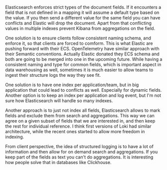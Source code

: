 Elasticsearch enforces strict types of the document fields. If it encounters a field that is not defined in a mapping it will assume a
default type based on the value. If you then send a different value for the same field you can have conflicts and Elastic will drop the document.
Apart from that conflicting values in multiple indexes prevent Kibana from aggregations on the field.

One solution is to ensure clients follow consistent naming schema, and enforce it, so that clients are forced to comform. This is what Elastic
are pushing forward with their ECS. OpenTelemetry have similar approach with their Semantic conventions. Actually Elastic donated they ECS schema and
both are going to be merged into one in the upcoming future.
While having a consistent naming and type for common fields, which is important aspect in data warehousing as well, sometimes it is much easier to allow teams
to ingest their structure logs the way they see fit.

One solution is to have one index per application/team, but in big application that could lead to conflicts as well. Especially for dynamic fields. Another option
is to keep an index per application and log event, but I'm not sure how Elasticsearch will handle so many indexes.

Another approach is to just not index all fields, Elasticsearch allows to mark fields and exclude them from search and aggregations. This way we can agree on a given subset
of fields that we are interested in, and then keep the rest for individual reference. I think first versions of Loki had similar architecture, while the recent ones started
to allow more freedom in indexing.

From client perspective, the idea of structured logging is to have a lot of information and then allow for on demand search and aggregations. If you keep part of the fields
as text you can't do aggregations. It is interesting how people solve that in databases like Clickhouse.
